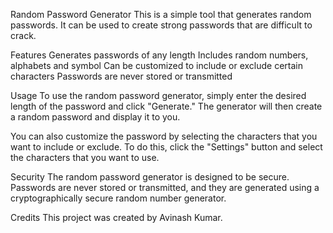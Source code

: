 Random Password Generator
This is a simple tool that generates random passwords. It can be used to create strong passwords that are difficult to crack.

Features
Generates passwords of any length
Includes random numbers, alphabets and symbol
Can be customized to include or exclude certain characters
Passwords are never stored or transmitted

Usage
To use the random password generator, simply enter the desired length of the password and click "Generate." The generator will then create a random password and display it to you.

You can also customize the password by selecting the characters that you want to include or exclude. To do this, click the "Settings" button and select the characters that you want to use.

Security
The random password generator is designed to be secure. Passwords are never stored or transmitted, and they are generated using a cryptographically secure random number generator.

Credits
This project was created by Avinash Kumar.
